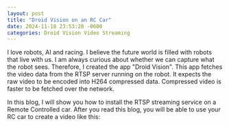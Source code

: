 ```yaml
---
layout: post
title: "Droid Vision on an RC Car"
date: 2024-11-18 23:53:28 -0600
categories: Droid Vision Video Streaming
---
```

I love robots, AI and racing. I believe the future world is filled with robots that live with us. I am always curious about whether we can capture what the robot sees. Therefore, I created the app "Droid Vision". This app fetches the video data from the RTSP server running on the robot. It expects the raw video to be encoded into H264 compressed data. Compressed video is faster to be fetched over the network.

In this blog, I will show you how to install the RTSP streaming service on a Remote Controlled car. After you read this blog, you will be able to use your RC car to create a video like this:


